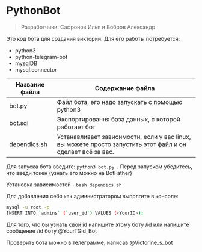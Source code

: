 # PythonBot
> Разработчики: Сафронов Илья и Бобров Александр

Это код бота для создания викторин. Для его работы потребуется:
* python3
* python-telegram-bot
* mysqlDB 
* mysql.connector

Название файла  | Содержание файла
----------------|----------------------
bot.py          | Файл бота, его надо запускать с помощью python3
bot.sql         | Экспортировання база данных, с которой работает бот
dependics.sh    | Устанавливает зависимости, если у вас linux, вы можете просто запустить этот файл и он сделает всё за вас.

Для запуска бота введите:
```python3 bot.py ```. Перед запуском убедитесь, что введи токен (узнать его можно на BotFather) 

Установка зависимостей - ``` bash dependics.sh ```

Для добавления себя как администратором выполгите в консоле:

```bash
mysql -u root -p 
INSERT INTO `admins` (`user_id`) VALUES (<YourID>);
```

Для того, что бы узнать свой id напишите этому боту /id или напишите сообщение /id боту @YourTGid_Bot

Проверить бота можно в телеграмме, написав @Victorine_s_bot
